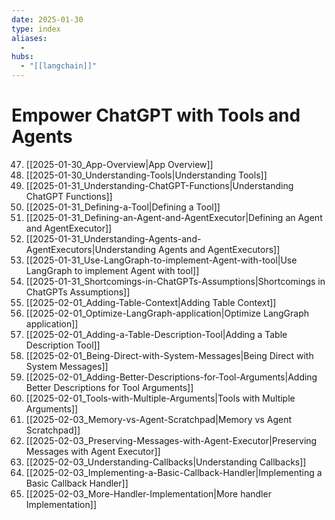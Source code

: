 ```yaml
---
date: 2025-01-30
type: index
aliases:
  -
hubs:
  - "[[langchain]]"
---
```


# Empower ChatGPT with Tools and Agents

47. [[2025-01-30_App-Overview|App Overview]]
48. [[2025-01-30_Understanding-Tools|Understanding Tools]]
49. [[2025-01-31_Understanding-ChatGPT-Functions|Understanding ChatGPT Functions]]
51. [[2025-01-31_Defining-a-Tool|Defining a Tool]]
52. [[2025-01-31_Defining-an-Agent-and-AgentExecutor|Defining an Agent and AgentExecutor]]
53. [[2025-01-31_Understanding-Agents-and-AgentExecutors|Understanding Agents and AgentExecutors]]
54. [[2025-01-31_Use-LangGraph-to-implement-Agent-with-tool|Use LangGraph to implement Agent with tool]]
55. [[2025-01-31_Shortcomings-in-ChatGPTs-Assumptions|Shortcomings in ChatGPTs Assumptions]]
56. [[2025-02-01_Adding-Table-Context|Adding Table Context]]
57. [[2025-02-01_Optimize-LangGraph-application|Optimize LangGraph application]]
58. [[2025-02-01_Adding-a-Table-Description-Tool|Adding a Table Description Tool]]
59. [[2025-02-01_Being-Direct-with-System-Messages|Being Direct with System Messages]]
60. [[2025-02-01_Adding-Better-Descriptions-for-Tool-Arguments|Adding Better Descriptions for Tool Arguments]]
61. [[2025-02-01_Tools-with-Multiple-Arguments|Tools with Multiple Arguments]]
62. [[2025-02-03_Memory-vs-Agent-Scratchpad|Memory vs Agent Scratchpad]]
63. [[2025-02-03_Preserving-Messages-with-Agent-Executor|Preserving Messages with Agent Executor]]
64. [[2025-02-03_Understanding-Callbacks|Understanding Callbacks]]
65. [[2025-02-03_Implementing-a-Basic-Callback-Handler|Implementing a Basic Callback Handler]]
66. [[2025-02-03_More-Handler-Implementation|More handler Implementation]]
